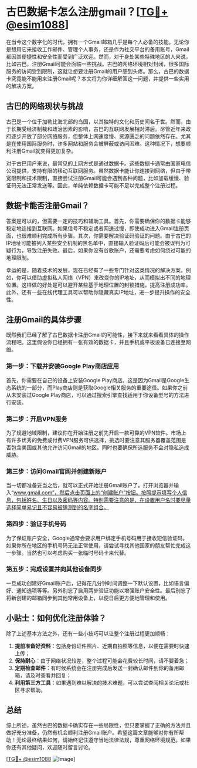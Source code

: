 # 古巴数据卡怎么注册gmail？[[TG💪+ @esim1088](https://t.me/s/esim1088)]

在当今这个数字化的时代，拥有一个Gmail邮箱几乎是每个人必备的技能。无论你是想用它来接收工作邮件、管理个人事务，还是作为社交平台的备用账号，Gmail都因其便捷性和安全性而受到广泛欢迎。然而，对于身处某些特殊地区的人来说，比如古巴，注册Gmail可能会面临一些挑战。古巴的网络环境相对封闭，很多国际服务的访问受到限制，这就让想要注册Gmail的用户感到头疼。那么，古巴的数据卡究竟能不能用来注册Gmail呢？本文将为你详细解答这一问题，并提供一些实用的解决方案。

## 古巴的网络现状与挑战

古巴是一个位于加勒比海北部的岛国，以其独特的文化和历史闻名于世。然而，由于长期受经济制裁和政治因素的影响，古巴的互联网发展相对滞后。尽管近年来政府逐步开放了部分网络服务，但整体上网速度慢、资源匮乏的问题依然存在。尤其是在使用国际服务时，许多网站和服务会被屏蔽或访问困难。这种情况下，想要顺利注册Gmail就变得更加复杂。

对于古巴用户来说，最常见的上网方式是通过数据卡。这些数据卡通常由国家电信公司提供，支持有限的移动互联网服务。虽然数据卡能让你连接到网络，但由于带宽限制和技术限制，直接尝试注册Gmail可能会遇到各种问题，比如加载缓慢、验证码无法正常发送等。因此，单纯依赖数据卡可能不足以完成整个注册过程。

## 数据卡能否注册Gmail？

答案是可以的，但需要一定的技巧和辅助工具。首先，你需要确保你的数据卡能够稳定地连接到互联网。如果信号不稳定或者网速过慢，即使成功进入Gmail注册页面，也很难顺利完成所有步骤。其次，你需要解决验证码验证的问题。由于古巴的IP地址可能被列入某些安全机制的黑名单中，直接输入验证码后可能会被误判为可疑行为，导致注册失败。最后，如果你没有谷歌账户，还需要考虑如何绕过可能的地理限制。

幸运的是，随着技术的发展，现在已经有了一些专门针对这类情况的解决方案。例如，你可以借助虚拟私人网络（VPN）来改变你的IP地址，从而模拟出不同的地理位置。这样做的好处是可以避开某些基于地理位置的封锁措施，提高注册成功率。此外，还有一些在线代理工具可以帮助你隐藏真实IP地址，进一步提升操作的安全性。

## 注册Gmail的具体步骤

既然我们已经了解了古巴数据卡注册Gmail的可能性，接下来就来看看具体的操作流程吧。这里假设你已经拥有一张有效的数据卡，并且手机或平板设备已连接至网络。

### 第一步：下载并安装Google Play商店应用

首先，你需要在自己的设备上安装Google Play商店。这是因为Gmail是Google生态系统的一部分，而Play商店则是获取Google相关服务的重要途径。如果你之前从未安装过Google Play商店，可以通过搜索引擎查找适用于你设备型号的方法进行安装。

### 第二步：开启VPN服务

为了规避地域限制，建议你在开始注册之前先开启一款可靠的VPN软件。市场上有许多优秀的免费或付费VPN服务可供选择，挑选时要注意其服务器覆盖范围是否包含美国或其他允许访问Gmail的地区。同时也要确保所选服务不会对隐私造成威胁。

### 第三步：访问Gmail官网并创建新账户

当一切都准备妥当之后，就可以正式开始注册Gmail账户了。打开浏览器并输入“www.gmail.com”，然后点击页面上的“创建账户”按钮。按照提示填写个人信息，包括姓名、生日以及密码等内容。特别需要注意的是，在设置用户名时要尽量选择简单易记且不容易被猜测到的名字组合。

### 第四步：验证手机号码

为了保证账户安全，Google通常会要求用户绑定手机号码用于接收短信验证码。如果你所在地区的手机号码无法正常使用，请尝试寻找其他国家的朋友帮忙完成这一步骤。当然也可以考虑购买一张临时号码卡来代替。

### 第五步：完成设置并向其他设备同步

一旦成功创建好Gmail账户后，记得花几分钟时间调整一下默认设置，比如语言偏好、通知选项等等。另外别忘了启用两步验证功能以增强账户安全性。最后别忘了将新创建的邮箱同步到其他常用设备上，以便日后更方便地管理和使用。

## 小贴士：如何优化注册体验？

除了上述基本方法之外，还有一些小技巧可以让整个注册过程更加顺畅：

1. **提前准备好资料**：包括身份证件照片、近期自拍照等信息，以便在需要时快速上传；
2. **保持耐心**：由于网络状况较差，整个过程可能会花费较长时间，请不要着急；
3. **定期检查邮件**：有时候系统会在注册完成后发送一封确认邮件到你的备用邮箱，请及时查看并回复；
4. **利用第三方工具**：如果遇到难以解决的技术难题，可以尝试查阅相关论坛或社区寻求帮助。

## 总结

综上所述，虽然古巴的数据卡确实存在一些局限性，但只要掌握了正确的方法并且做好充分准备，仍然有机会顺利注册Gmail账户。希望这篇文章能够对你有所帮助！无论最终结果如何，请始终记住遵守当地法律法规，尊重网络环境规范。如果你还有其他疑问，欢迎随时留言讨论。

[[TG💪+ @esim1088](https://t.me/s/esim1088) ![Image](https://i.postimg.cc/4NQfJmqS/Snipaste-2025-05-13-00-14-12.png)]